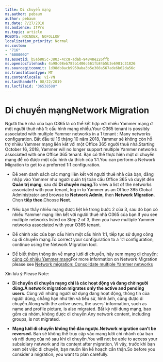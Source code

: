 ```yaml
---
title: Di chuyển mạng
ms.author: pebaum
author: pebaum
ms.date: 7/27/2018
ms.audience: ITPro
ms.topic: article
ROBOTS: NOINDEX, NOFOLLOW
localization_priority: Normal
ms.custom:
- "716"
- "6000002"
ms.assetid: b5ab885c-3803-4cc8-adab-94848e226ffb
ms.openlocfilehash: 4a98c08eb785b1406c661fb84b5b3e6981c31826
ms.sourcegitcommit: 1d98db8acb9959aba3b5e308a567ade6b62da56c
ms.translationtype: MT
ms.contentlocale: vi-VN
ms.lasthandoff: 08/22/2019
ms.locfileid: "36538508"
---
```

# <a name="network-migration"></a><span data-ttu-id="0b9e5-102">Di chuyển mạng</span><span class="sxs-lookup"><span data-stu-id="0b9e5-102">Network Migration</span></span>

<span data-ttu-id="0b9e5-103">Người thuê nhà của bạn O365 là có thể kết hợp với nhiều Yammer mạng ở một người thuê nhà 1: cấu hình mạng nhiều.</span><span class="sxs-lookup"><span data-stu-id="0b9e5-103">Your O365 tenant is possibly associated with multiple Yammer networks in a 1 tenant : Many networks configuration.</span></span> <span data-ttu-id="0b9e5-104">Bắt đầu từ 16 tháng 10 năm 2018, Yammer sẽ không còn hỗ trợ nhiều Yammer mạng liên kết với một Office 365 người thuê nhà.</span><span class="sxs-lookup"><span data-stu-id="0b9e5-104">Starting October 16, 2018, Yammer will no longer support multiple Yammer networks associated with one Office 365 tenant.</span></span> <span data-ttu-id="0b9e5-105">Bạn có thể thực hiện một di chuyển mạng để có được một cấu hình ưa thích của 1:1.</span><span class="sxs-lookup"><span data-stu-id="0b9e5-105">You can perform a Network Migration to get to a preferred 1:1 configuration.</span></span>
  
- <span data-ttu-id="0b9e5-106">Để xem danh sách các mạng liên kết với người thuê nhà của bạn, đăng nhập vào Yammer như người quản trị toàn cầu Office 365 và duyệt đến **Quản trị mạng**, sau đó **Di chuyển mạng**.</span><span class="sxs-lookup"><span data-stu-id="0b9e5-106">To view a list of the networks associated with your tenant, log in to Yammer as an Office 365 Global Administrator and browse to **Network Admin**, then **Network Migration**.</span></span> <span data-ttu-id="0b9e5-107">Chọn **tiếp theo**.</span><span class="sxs-lookup"><span data-stu-id="0b9e5-107">Choose **Next**.</span></span>

- <span data-ttu-id="0b9e5-108">Nếu bạn thấy nhiều mạng được liệt kê trong bước 2 của 3, sau đó bạn có nhiều Yammer mạng liên kết với người thuê nhà O365 của bạn.</span><span class="sxs-lookup"><span data-stu-id="0b9e5-108">If you see multiple networks listed on Step 2 of 3, then you have multiple Yammer networks associated with your O365 tenant.</span></span>

- <span data-ttu-id="0b9e5-109">Để chính xác của bạn cấu hình một cấu hình 1:1, tiếp tục sử dụng công cụ di chuyển mạng.</span><span class="sxs-lookup"><span data-stu-id="0b9e5-109">To correct your configuration to a 1:1 configuration, continue using the Network Migration tool.</span></span>

- <span data-ttu-id="0b9e5-110">Để biết thêm thông tin về mạng lưới di chuyển, hãy xem [mạng di chuyển: củng cố nhiều Yammer mạng](https://support.office.com/article/a22c1b20-9231-4ce2-a916-392b1056d002)</span><span class="sxs-lookup"><span data-stu-id="0b9e5-110">For more information on Network Migration please see [Network migration: Consolidate multiple Yammer networks](https://support.office.com/article/a22c1b20-9231-4ce2-a916-392b1056d002)</span></span>

<span data-ttu-id="0b9e5-111">Xin lưu ý:</span><span class="sxs-lookup"><span data-stu-id="0b9e5-111">Please Note:</span></span>
  
- <span data-ttu-id="0b9e5-112">**Di chuyển di chuyển mạng chỉ là các hoạt động và đang chờ người dùng.**</span><span class="sxs-lookup"><span data-stu-id="0b9e5-112">**A network migration migrates only the active and pending users.**</span></span> <span data-ttu-id="0b9e5-113">Cùng với những người sử dụng đang hoạt động, thông tin của người dùng, chẳng hạn như tên và tiểu sử, hình ảnh, cũng được di chuyển.</span><span class="sxs-lookup"><span data-stu-id="0b9e5-113">Along with the active users, the users' information, such as name and profile picture, is also migrated.</span></span> <span data-ttu-id="0b9e5-114">Bất kỳ nội dung mạng, bao gồm cả nhóm, không được di chuyển.</span><span class="sxs-lookup"><span data-stu-id="0b9e5-114">Any network content, including groups, is not migrated.</span></span>

- <span data-ttu-id="0b9e5-115">**Mạng lưới di chuyển không thể đảo ngược.**</span><span class="sxs-lookup"><span data-stu-id="0b9e5-115">**Network migration can't be reversed.**</span></span> <span data-ttu-id="0b9e5-116">Bạn sẽ không thể truy cập vào mạng lưới chi nhánh của bạn và nội dung của nó sau khi di chuyển.</span><span class="sxs-lookup"><span data-stu-id="0b9e5-116">You will not be able to access your subsidiary network and its content after migration.</span></span> <span data-ttu-id="0b9e5-117">Vì vậy, trước khi bạn xem xét việc di chuyển, bạn muốn lên kế hoạch cẩn thận.</span><span class="sxs-lookup"><span data-stu-id="0b9e5-117">So before you consider a migration, you want to plan carefully.</span></span>

